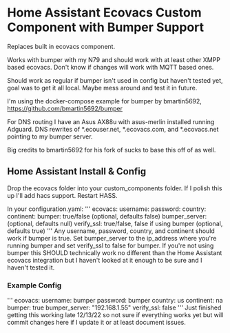 # Home Assistant Ecovacs Custom Component with Bumper Support
Replaces built in ecovacs component.

Works with bumper with my N79 and should work with at least other XMPP based ecovacs.  Don't know if changes will work with MQTT based ones.

Should work as regular if bumper isn't used in config but haven't tested yet, goal was to get it all local.  Maybe mess around and test it in future.

I'm using the docker-compose example for bumper by bmartin5692, https://github.com/bmartin5692/bumper

For DNS routing I have an Asus AX88u with asus-merlin installed running Adguard.  DNS rewrites of *.ecouser.net, *.ecovacs.com, and *.ecovacs.net pointing to my bumper server.

Big credits to bmartin5692 for his fork of sucks to base this off of as well.

## Home Assistant Install & Config
Drop the ecovacs folder into your custom_components folder.  If I polish this up I'll add hacs support.
Restart HASS.

In your configuration.yaml:
'''
ecovacs:
  username: 
  password: 
  country: 
  continent: 
  bumper: true/false (optional, defaults false)
  bumper_server: (optional, defaults null)
  verify_ssl: true/false, false if using bumper (optional, defaults true)
'''
Any username, password, country, and continent should work if bumper is true.  Set bumper_server to the ip_address where you're running bumper and set verify_ssl to false for bumper.  If you're not using bumper this SHOULD technically work no different than the Home Assistant ecovacs integration but I haven't looked at it enough to be sure and I haven't tested it.

### Example Config
'''
ecovacs:
  username: bumper
  password: bumper
  country: us
  continent: na
  bumper: true
  bumper_server: "192.168.1.55"
  verify_ssl: false
'''
Just finished getting this working late 12/13/22 so not sure if everything works yet but will commit changes here if I update it or at least document issues.